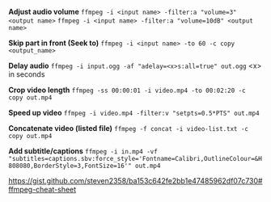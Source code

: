 **Adjust audio volume**
`ffmpeg -i <input name> -filter:a "volume=3" <output name>`
`ffmpeg -i <input name> -filter:a "volume=10dB" <output name>`

**Skip part in front (Seek to)**
`ffmpeg -i <input name> -to 60 -c copy <output_name>`

**Delay audio**
`ffmpeg -i input.ogg -af "adelay=<x>s:all=true" out.ogg` 
\<x> in seconds

**Crop video length**
`ffmpeg -ss 00:00:01 -i video.mp4 -to 00:02:20 -c copy out.mp4`

**Speed up video**
`ffmpeg -i video.mp4 -filter:v "setpts=0.5*PTS" out.mp4`

**Concatenate video (listed file)**
`ffmpeg -f concat -i video-list.txt -c copy out.mp4`

**Add subtitle/captions**
`ffmpeg -i in.mp4 -vf "subtitles=captions.sbv:force_style='Fontname=Calibri,OutlineColour=&H808080,BorderStyle=3,FontSize=16'" out.mp4`

https://gist.github.com/steven2358/ba153c642fe2bb1e47485962df07c730#ffmpeg-cheat-sheet